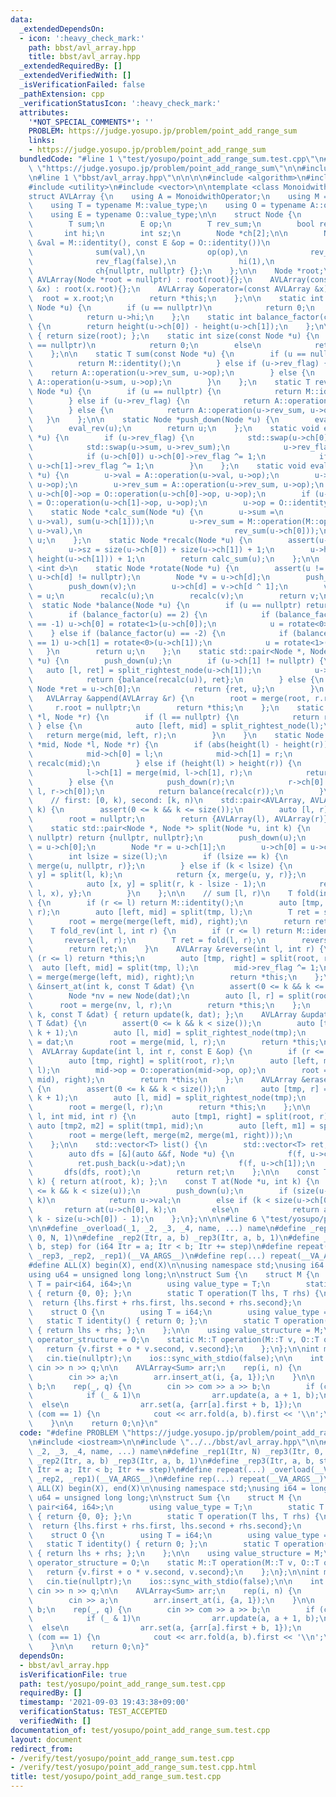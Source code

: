 ```yaml
---
data:
  _extendedDependsOn:
  - icon: ':heavy_check_mark:'
    path: bbst/avl_array.hpp
    title: bbst/avl_array.hpp
  _extendedRequiredBy: []
  _extendedVerifiedWith: []
  _isVerificationFailed: false
  _pathExtension: cpp
  _verificationStatusIcon: ':heavy_check_mark:'
  attributes:
    '*NOT_SPECIAL_COMMENTS*': ''
    PROBLEM: https://judge.yosupo.jp/problem/point_add_range_sum
    links:
    - https://judge.yosupo.jp/problem/point_add_range_sum
  bundledCode: "#line 1 \"test/yosupo/point_add_range_sum.test.cpp\"\n#define PROBLEM\
    \ \"https://judge.yosupo.jp/problem/point_add_range_sum\"\n\n#include <iostream>\n\
    \n#line 1 \"bbst/avl_array.hpp\"\n\n\n\n#include <algorithm>\n#include <cassert>\n\
    #include <utility>\n#include <vector>\n\ntemplate <class MonoidwithOperator>\n\
    struct AVLArray {\n    using A = MonoidwithOperator;\n    using M = typename A::value_structure;\n\
    \    using T = typename M::value_type;\n    using O = typename A::operator_structure;\n\
    \    using E = typename O::value_type;\n\n    struct Node {\n        T val;\n\
    \        T sum;\n        E op;\n        T rev_sum;\n        bool rev_flag;\n \
    \       int hi;\n        int sz;\n        Node *ch[2];\n\n        Node(const T\
    \ &val = M::identity(), const E &op = O::identity())\n            : val(val),\n\
    \              sum(val),\n              op(op),\n              rev_sum(val),\n\
    \              rev_flag(false),\n              hi(1),\n              sz(1),\n\
    \              ch{nullptr, nullptr} {};\n    };\n\n    Node *root;\n\n    explicit\
    \ AVLArray(Node *root = nullptr) : root(root){};\n    AVLArray(const AVLArray\
    \ &x) : root(x.root){};\n    AVLArray &operator=(const AVLArray &x) {\n      \
    \  root = x.root;\n        return *this;\n    };\n\n    static int height(const\
    \ Node *u) {\n        if (u == nullptr)\n            return 0;\n        else\n\
    \            return u->hi;\n    };\n    static int balance_factor(const Node *u)\
    \ {\n        return height(u->ch[0]) - height(u->ch[1]);\n    };\n\n    int size()\
    \ { return size(root); };\n    static int size(const Node *u) {\n        if (u\
    \ == nullptr)\n            return 0;\n        else\n            return u->sz;\n\
    \    };\n\n    static T sum(const Node *u) {\n        if (u == nullptr) {\n  \
    \          return M::identity();\n        } else if (u->rev_flag) {\n        \
    \    return A::operation(u->rev_sum, u->op);\n        } else {\n            return\
    \ A::operation(u->sum, u->op);\n        }\n    };\n    static T rev_sum(const\
    \ Node *u) {\n        if (u == nullptr) {\n            return M::identity();\n\
    \        } else if (u->rev_flag) {\n            return A::operation(u->sum, u->op);\n\
    \        } else {\n            return A::operation(u->rev_sum, u->op);\n     \
    \   }\n    };\n\n    static Node *push_down(Node *u) {\n        eval_lazy(u);\n\
    \        eval_rev(u);\n        return u;\n    };\n    static void eval_rev(Node\
    \ *u) {\n        if (u->rev_flag) {\n            std::swap(u->ch[0], u->ch[1]);\n\
    \            std::swap(u->sum, u->rev_sum);\n            u->rev_flag = false;\n\
    \            if (u->ch[0]) u->ch[0]->rev_flag ^= 1;\n            if (u->ch[1])\
    \ u->ch[1]->rev_flag ^= 1;\n        }\n    };\n    static void eval_lazy(Node\
    \ *u) {\n        u->val = A::operation(u->val, u->op);\n        u->sum = A::operation(u->sum,\
    \ u->op);\n        u->rev_sum = A::operation(u->rev_sum, u->op);\n        if (u->ch[0])\
    \ u->ch[0]->op = O::operation(u->ch[0]->op, u->op);\n        if (u->ch[1]) u->ch[1]->op\
    \ = O::operation(u->ch[1]->op, u->op);\n        u->op = O::identity();\n    };\n\
    \    static Node *calc_sum(Node *u) {\n        u->sum =\n            M::operation(M::operation(sum(u->ch[0]),\
    \ u->val), sum(u->ch[1]));\n        u->rev_sum = M::operation(M::operation(rev_sum(u->ch[1]),\
    \ u->val),\n                                  rev_sum(u->ch[0]));\n        return\
    \ u;\n    };\n    static Node *recalc(Node *u) {\n        assert(u->op == O::identity());\n\
    \        u->sz = size(u->ch[0]) + size(u->ch[1]) + 1;\n        u->hi = std::max(height(u->ch[0]),\
    \ height(u->ch[1])) + 1;\n        return calc_sum(u);\n    };\n\n    template\
    \ <int d>\n    static Node *rotate(Node *u) {\n        assert(u != nullptr &&\
    \ u->ch[d] != nullptr);\n        Node *v = u->ch[d];\n        push_down(u);\n\
    \        push_down(v);\n        u->ch[d] = v->ch[d ^ 1];\n        v->ch[d ^ 1]\
    \ = u;\n        recalc(u);\n        recalc(v);\n        return v;\n    };\n  \
    \  static Node *balance(Node *u) {\n        if (u == nullptr) return nullptr;\n\
    \        if (balance_factor(u) == 2) {\n            if (balance_factor(u->ch[0])\
    \ == -1) u->ch[0] = rotate<1>(u->ch[0]);\n            u = rotate<0>(u);\n    \
    \    } else if (balance_factor(u) == -2) {\n            if (balance_factor(u->ch[1])\
    \ == 1) u->ch[1] = rotate<0>(u->ch[1]);\n            u = rotate<1>(u);\n     \
    \   }\n        return u;\n    };\n    static std::pair<Node *, Node *> split_rightest_node(Node\
    \ *u) {\n        push_down(u);\n        if (u->ch[1] != nullptr) {\n         \
    \   auto [l, ret] = split_rightest_node(u->ch[1]);\n            u->ch[1] = l;\n\
    \            return {balance(recalc(u)), ret};\n        } else {\n           \
    \ Node *ret = u->ch[0];\n            return {ret, u};\n        }\n    };\n\n \
    \   AVLArray &append(AVLArray &r) {\n        root = merge(root, r.root);\n   \
    \     r.root = nullptr;\n        return *this;\n    };\n    static Node *merge(Node\
    \ *l, Node *r) {\n        if (l == nullptr) {\n            return r;\n       \
    \ } else {\n            auto [left, mid] = split_rightest_node(l);\n         \
    \   return merge(mid, left, r);\n        }\n    }\n    static Node *merge(Node\
    \ *mid, Node *l, Node *r) {\n        if (abs(height(l) - height(r)) <= 1) {\n\
    \            mid->ch[0] = l;\n            mid->ch[1] = r;\n            return\
    \ recalc(mid);\n        } else if (height(l) > height(r)) {\n            push_down(l);\n\
    \            l->ch[1] = merge(mid, l->ch[1], r);\n            return balance(recalc(l));\n\
    \        } else {\n            push_down(r);\n            r->ch[0] = merge(mid,\
    \ l, r->ch[0]);\n            return balance(recalc(r));\n        }\n    };\n\n\
    \    // first: [0, k), second: [k, n)\n    std::pair<AVLArray, AVLArray> split_at(int\
    \ k) {\n        assert(0 <= k && k <= size());\n        auto [l, r] = split();\n\
    \        root = nullptr;\n        return {AVLArray(l), AVLArray(r)};\n    };\n\
    \    static std::pair<Node *, Node *> split(Node *u, int k) {\n        if (u ==\
    \ nullptr) return {nullptr, nullptr};\n        push_down(u);\n        Node *l\
    \ = u->ch[0];\n        Node *r = u->ch[1];\n        u->ch[0] = u->ch[1] = nullptr;\n\
    \        int lsize = size(l);\n        if (lsize == k) {\n            return {l,\
    \ merge(u, nullptr, r)};\n        } else if (k < lsize) {\n            auto [x,\
    \ y] = split(l, k);\n            return {x, merge(u, y, r)};\n        } else {\n\
    \            auto [x, y] = split(r, k - lsize - 1);\n            return {merge(u,\
    \ l, x), y};\n        }\n    };\n\n    // sum [l, r)\n    T fold(int l, int r)\
    \ {\n        if (r <= l) return M::identity();\n        auto [tmp, right] = split(root,\
    \ r);\n        auto [left, mid] = split(tmp, l);\n        T ret = sum(mid);\n\
    \        root = merge(merge(left, mid), right);\n        return ret;\n    };\n\
    \    T fold_rev(int l, int r) {\n        if (r <= l) return M::identity();\n \
    \       reverse(l, r);\n        T ret = fold(l, r);\n        reverse(l, r);\n\
    \        return ret;\n    }\n    AVLArray &reverse(int l, int r) {\n        if\
    \ (r <= l) return *this;\n        auto [tmp, right] = split(root, r);\n      \
    \  auto [left, mid] = split(tmp, l);\n        mid->rev_flag ^= 1;\n        root\
    \ = merge(merge(left, mid), right);\n        return *this;\n    };\n\n    AVLArray\
    \ &insert_at(int k, const T &dat) {\n        assert(0 <= k && k <= size());\n\
    \        Node *nv = new Node(dat);\n        auto [l, r] = split(root, k);\n  \
    \      root = merge(nv, l, r);\n        return *this;\n    };\n    AVLArray &set(int\
    \ k, const T &dat) { return update(k, dat); };\n    AVLArray &update(int k, const\
    \ T &dat) {\n        assert(0 <= k && k < size());\n        auto [tmp, r] = split(root,\
    \ k + 1);\n        auto [l, mid] = split_rightest_node(tmp);\n        mid->val\
    \ = dat;\n        root = merge(mid, l, r);\n        return *this;\n    };\n  \
    \  AVLArray &update(int l, int r, const E &op) {\n        if (r <= l) return *this;\n\
    \        auto [tmp, right] = split(root, r);\n        auto [left, mid] = split(tmp,\
    \ l);\n        mid->op = O::operation(mid->op, op);\n        root = merge(merge(left,\
    \ mid), right);\n        return *this;\n    };\n    AVLArray &erase_at(int k)\
    \ {\n        assert(0 <= k && k < size());\n        auto [tmp, r] = split(root,\
    \ k + 1);\n        auto [l, mid] = split_rightest_node(tmp);\n        delete mid;\n\
    \        root = merge(l, r);\n        return *this;\n    };\n\n    AVLArray &rotate(int\
    \ l, int mid, int r) {\n        auto [tmp1, right] = split(root, r);\n       \
    \ auto [tmp2, m2] = split(tmp1, mid);\n        auto [left, m1] = split(tmp2, l);\n\
    \        root = merge(left, merge(m2, merge(m1, right)));\n        return *this;\n\
    \    };\n\n    std::vector<T> list() {\n        std::vector<T> ret;\n        ret.reserve(size());\n\
    \        auto dfs = [&](auto &&f, Node *u) {\n            f(f, u->ch[0]);\n  \
    \          ret.push_back(u->dat);\n            f(f, u->ch[1]);\n        };\n \
    \       dfs(dfs, root);\n        return ret;\n    };\n\n    const T operator[](int\
    \ k) { return at(root, k); };\n    const T at(Node *u, int k) {\n        assert(0\
    \ <= k && k < size(u));\n        push_down(u);\n        if (size(u->ch[0]) ==\
    \ k)\n            return u->val;\n        else if (k < size(u->ch[0]))\n     \
    \       return at(u->ch[0], k);\n        else\n            return at(u->ch[1],\
    \ k - size(u->ch[0]) - 1);\n    };\n};\n\n\n#line 6 \"test/yosupo/point_add_range_sum.test.cpp\"\
    \n\n#define _overload(_1, _2, _3, _4, name, ...) name\n#define _rep1(Itr, N) _rep3(Itr,\
    \ 0, N, 1)\n#define _rep2(Itr, a, b) _rep3(Itr, a, b, 1)\n#define _rep3(Itr, a,\
    \ b, step) for (i64 Itr = a; Itr < b; Itr += step)\n#define repeat(...) _overload(__VA_ARGS__,\
    \ _rep3, _rep2, _rep1)(__VA_ARGS__)\n#define rep(...) repeat(__VA_ARGS__)\n\n\
    #define ALL(X) begin(X), end(X)\n\nusing namespace std;\nusing i64 = long long;\n\
    using u64 = unsigned long long;\n\nstruct Sum {\n    struct M {\n        using\
    \ T = pair<i64, i64>;\n        using value_type = T;\n        static T identity()\
    \ { return {0, 0}; };\n        static T operation(T lhs, T rhs) {\n          \
    \  return {lhs.first + rhs.first, lhs.second + rhs.second};\n        };\n    };\n\
    \    struct O {\n        using T = i64;\n        using value_type = T;\n     \
    \   static T identity() { return 0; };\n        static T operation(T lhs, T rhs)\
    \ { return lhs + rhs; };\n    };\n\n    using value_structure = M;\n    using\
    \ operator_structure = O;\n    static M::T operation(M::T v, O::T o) {\n     \
    \   return {v.first + o * v.second, v.second};\n    };\n};\n\nint main() {\n \
    \   cin.tie(nullptr);\n    ios::sync_with_stdio(false);\n\n    int n, q;\n   \
    \ cin >> n >> q;\n\n    AVLArray<Sum> arr;\n    rep(i, n) {\n        i64 a;\n\
    \        cin >> a;\n        arr.insert_at(i, {a, 1});\n    }\n\n    i64 com, a,\
    \ b;\n    rep(_, q) {\n        cin >> com >> a >> b;\n        if (com == 0) {\n\
    \            if (_ & 1)\n                arr.update(a, a + 1, b);\n          \
    \  else\n                arr.set(a, {arr[a].first + b, 1});\n        } else if\
    \ (com == 1) {\n            cout << arr.fold(a, b).first << '\\n';\n        }\n\
    \    }\n\n    return 0;\n}\n"
  code: "#define PROBLEM \"https://judge.yosupo.jp/problem/point_add_range_sum\"\n\
    \n#include <iostream>\n\n#include \"../../bbst/avl_array.hpp\"\n\n#define _overload(_1,\
    \ _2, _3, _4, name, ...) name\n#define _rep1(Itr, N) _rep3(Itr, 0, N, 1)\n#define\
    \ _rep2(Itr, a, b) _rep3(Itr, a, b, 1)\n#define _rep3(Itr, a, b, step) for (i64\
    \ Itr = a; Itr < b; Itr += step)\n#define repeat(...) _overload(__VA_ARGS__, _rep3,\
    \ _rep2, _rep1)(__VA_ARGS__)\n#define rep(...) repeat(__VA_ARGS__)\n\n#define\
    \ ALL(X) begin(X), end(X)\n\nusing namespace std;\nusing i64 = long long;\nusing\
    \ u64 = unsigned long long;\n\nstruct Sum {\n    struct M {\n        using T =\
    \ pair<i64, i64>;\n        using value_type = T;\n        static T identity()\
    \ { return {0, 0}; };\n        static T operation(T lhs, T rhs) {\n          \
    \  return {lhs.first + rhs.first, lhs.second + rhs.second};\n        };\n    };\n\
    \    struct O {\n        using T = i64;\n        using value_type = T;\n     \
    \   static T identity() { return 0; };\n        static T operation(T lhs, T rhs)\
    \ { return lhs + rhs; };\n    };\n\n    using value_structure = M;\n    using\
    \ operator_structure = O;\n    static M::T operation(M::T v, O::T o) {\n     \
    \   return {v.first + o * v.second, v.second};\n    };\n};\n\nint main() {\n \
    \   cin.tie(nullptr);\n    ios::sync_with_stdio(false);\n\n    int n, q;\n   \
    \ cin >> n >> q;\n\n    AVLArray<Sum> arr;\n    rep(i, n) {\n        i64 a;\n\
    \        cin >> a;\n        arr.insert_at(i, {a, 1});\n    }\n\n    i64 com, a,\
    \ b;\n    rep(_, q) {\n        cin >> com >> a >> b;\n        if (com == 0) {\n\
    \            if (_ & 1)\n                arr.update(a, a + 1, b);\n          \
    \  else\n                arr.set(a, {arr[a].first + b, 1});\n        } else if\
    \ (com == 1) {\n            cout << arr.fold(a, b).first << '\\n';\n        }\n\
    \    }\n\n    return 0;\n}"
  dependsOn:
  - bbst/avl_array.hpp
  isVerificationFile: true
  path: test/yosupo/point_add_range_sum.test.cpp
  requiredBy: []
  timestamp: '2021-09-03 19:43:38+09:00'
  verificationStatus: TEST_ACCEPTED
  verifiedWith: []
documentation_of: test/yosupo/point_add_range_sum.test.cpp
layout: document
redirect_from:
- /verify/test/yosupo/point_add_range_sum.test.cpp
- /verify/test/yosupo/point_add_range_sum.test.cpp.html
title: test/yosupo/point_add_range_sum.test.cpp
---
```

